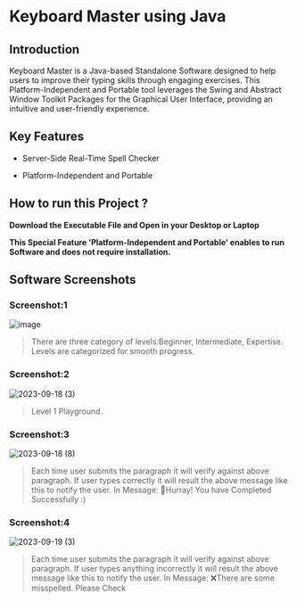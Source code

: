 # Keyboard Master using Java 

## Introduction 

  Keyboard Master is a Java-based Standalone Software designed to help users to improve their typing skills through engaging exercises. This Platform-Independent and Portable tool leverages the Swing and Abstract Window Toolkit Packages for the Graphical User Interface, providing an intuitive and user-friendly experience. 
  
## Key Features 

- Server-Side Real-Time Spell Checker
* Platform-Independent and Portable 

## How to run this Project ? 

**Download the Executable File and Open in your Desktop or Laptop** 

**This Special Feature 'Platform-Independent and Portable' enables to run Software and does not require installation.**

## Software Screenshots 

### Screenshot:1 
 ![image](https://github.com/Abishek-KJ/Keyboard_Master/assets/104722061/665e8067-7766-4676-b97b-2dff8884866a) 
 > There are three category of levels:Beginner, Intermediate, Expertise. Levels are categorized for smooth progress. 
 

### Screenshot:2 
 ![2023-09-18 (3)](https://github.com/Abishek-KJ/Keyboard_Master/assets/104722061/6ec3f091-363a-4882-a2ce-b9553e453b26) 
> Level 1 Playground. 

### Screenshot:3 
 ![2023-09-18 (8)](https://github.com/Abishek-KJ/Keyboard_Master/assets/104722061/9c7547ab-9b9a-40aa-9d5f-faf402f290a8) 
> Each time user submits the paragraph it will verify against above paragraph. If user types correctly it will result the above message like this to notify the user.
> In Message: 
> 🎉Hurray! You have Completed Successfully :) 

### Screenshot:4 
![2023-09-19 (3)](https://github.com/Abishek-KJ/Keyboard_Master/assets/104722061/b3e52c46-f2f8-4b63-a431-bd306487911e) 
> Each time user submits the paragraph it will verify against above paragraph. If user types anything incorrectly it will result the above message like this to notify the user.
> In Message:
> ❌There are some misspelled. Please Check 





